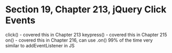 # Section 19, Chapter 213, jQuery Click Events
   click()        - covered this in Chapter 213
   keypress()     - covered this in Chapter 215
   on()           - covered this in Chapter 216, can use .on() 99% of the time
                     very similar to addEventListener in JS